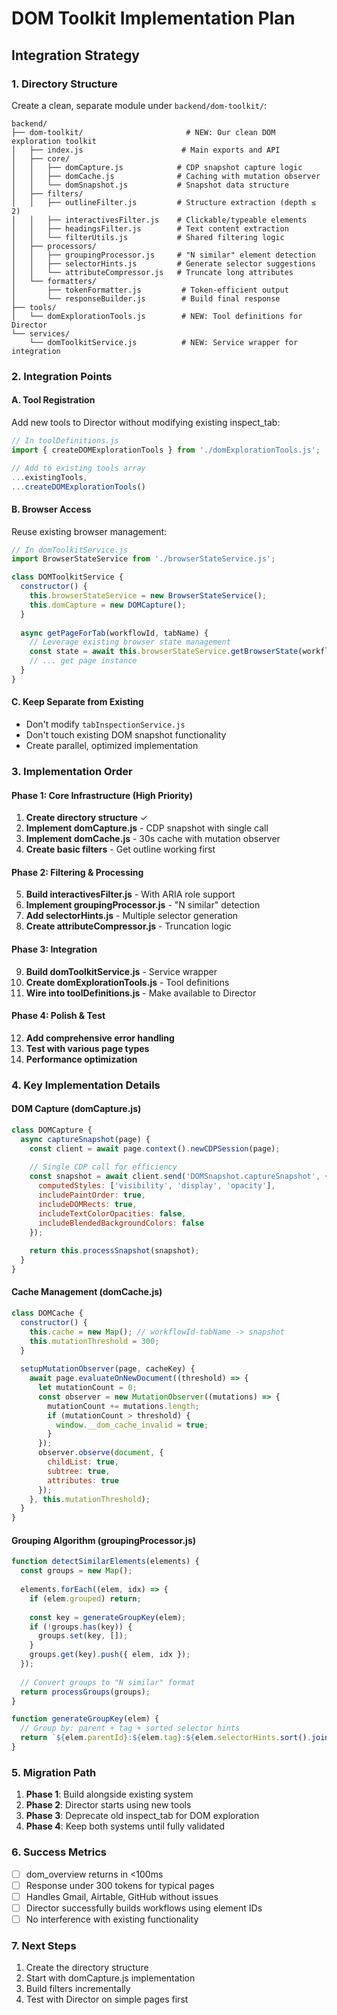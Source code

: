 # DOM Toolkit Implementation Plan

## Integration Strategy

### 1. Directory Structure
Create a clean, separate module under `backend/dom-toolkit/`:

```
backend/
├── dom-toolkit/                       # NEW: Our clean DOM exploration toolkit
│   ├── index.js                      # Main exports and API
│   ├── core/
│   │   ├── domCapture.js            # CDP snapshot capture logic
│   │   ├── domCache.js              # Caching with mutation observer
│   │   └── domSnapshot.js           # Snapshot data structure
│   ├── filters/
│   │   ├── outlineFilter.js         # Structure extraction (depth ≤ 2)
│   │   ├── interactivesFilter.js    # Clickable/typeable elements
│   │   ├── headingsFilter.js        # Text content extraction
│   │   └── filterUtils.js           # Shared filtering logic
│   ├── processors/
│   │   ├── groupingProcessor.js     # "N similar" element detection
│   │   ├── selectorHints.js         # Generate selector suggestions
│   │   └── attributeCompressor.js   # Truncate long attributes
│   └── formatters/
│       ├── tokenFormatter.js         # Token-efficient output
│       └── responseBuilder.js        # Build final response
├── tools/
│   └── domExplorationTools.js        # NEW: Tool definitions for Director
└── services/
    └── domToolkitService.js          # NEW: Service wrapper for integration

```

### 2. Integration Points

#### A. Tool Registration
Add new tools to Director without modifying existing inspect_tab:
```javascript
// In toolDefinitions.js
import { createDOMExplorationTools } from './domExplorationTools.js';

// Add to existing tools array
...existingTools,
...createDOMExplorationTools()
```

#### B. Browser Access
Reuse existing browser management:
```javascript
// In domToolkitService.js
import BrowserStateService from './browserStateService.js';

class DOMToolkitService {
  constructor() {
    this.browserStateService = new BrowserStateService();
    this.domCapture = new DOMCapture();
  }
  
  async getPageForTab(workflowId, tabName) {
    // Leverage existing browser state management
    const state = await this.browserStateService.getBrowserState(workflowId);
    // ... get page instance
  }
}
```

#### C. Keep Separate from Existing
- Don't modify `tabInspectionService.js` 
- Don't touch existing DOM snapshot functionality
- Create parallel, optimized implementation

### 3. Implementation Order

#### Phase 1: Core Infrastructure (High Priority)
1. **Create directory structure** ✓
2. **Implement domCapture.js** - CDP snapshot with single call
3. **Implement domCache.js** - 30s cache with mutation observer
4. **Create basic filters** - Get outline working first

#### Phase 2: Filtering & Processing 
5. **Build interactivesFilter.js** - With ARIA role support
6. **Implement groupingProcessor.js** - "N similar" detection
7. **Add selectorHints.js** - Multiple selector generation
8. **Create attributeCompressor.js** - Truncation logic

#### Phase 3: Integration
9. **Build domToolkitService.js** - Service wrapper
10. **Create domExplorationTools.js** - Tool definitions
11. **Wire into toolDefinitions.js** - Make available to Director

#### Phase 4: Polish & Test
12. **Add comprehensive error handling**
13. **Test with various page types**
14. **Performance optimization**

### 4. Key Implementation Details

#### DOM Capture (domCapture.js)
```javascript
class DOMCapture {
  async captureSnapshot(page) {
    const client = await page.context().newCDPSession(page);
    
    // Single CDP call for efficiency
    const snapshot = await client.send('DOMSnapshot.captureSnapshot', {
      computedStyles: ['visibility', 'display', 'opacity'],
      includePaintOrder: true,
      includeDOMRects: true,
      includeTextColorOpacities: false,
      includeBlendedBackgroundColors: false
    });
    
    return this.processSnapshot(snapshot);
  }
}
```

#### Cache Management (domCache.js)
```javascript
class DOMCache {
  constructor() {
    this.cache = new Map(); // workflowId-tabName -> snapshot
    this.mutationThreshold = 300;
  }
  
  setupMutationObserver(page, cacheKey) {
    await page.evaluateOnNewDocument((threshold) => {
      let mutationCount = 0;
      const observer = new MutationObserver((mutations) => {
        mutationCount += mutations.length;
        if (mutationCount > threshold) {
          window.__dom_cache_invalid = true;
        }
      });
      observer.observe(document, { 
        childList: true, 
        subtree: true,
        attributes: true 
      });
    }, this.mutationThreshold);
  }
}
```

#### Grouping Algorithm (groupingProcessor.js)
```javascript
function detectSimilarElements(elements) {
  const groups = new Map();
  
  elements.forEach((elem, idx) => {
    if (elem.grouped) return;
    
    const key = generateGroupKey(elem);
    if (!groups.has(key)) {
      groups.set(key, []);
    }
    groups.get(key).push({ elem, idx });
  });
  
  // Convert groups to "N similar" format
  return processGroups(groups);
}

function generateGroupKey(elem) {
  // Group by: parent + tag + sorted selector hints
  return `${elem.parentId}:${elem.tag}:${elem.selectorHints.sort().join('|')}`;
}
```

### 5. Migration Path

1. **Phase 1**: Build alongside existing system
2. **Phase 2**: Director starts using new tools
3. **Phase 3**: Deprecate old inspect_tab for DOM exploration
4. **Phase 4**: Keep both systems until fully validated

### 6. Success Metrics

- [ ] dom_overview returns in <100ms
- [ ] Response under 300 tokens for typical pages
- [ ] Handles Gmail, Airtable, GitHub without issues
- [ ] Director successfully builds workflows using element IDs
- [ ] No interference with existing functionality

### 7. Next Steps

1. Create the directory structure
2. Start with domCapture.js implementation
3. Build filters incrementally
4. Test with Director on simple pages first